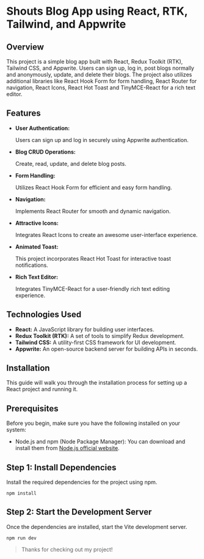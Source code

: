 # Shouts Blog App using React, RTK, Tailwind, and Appwrite

## Overview

This project is a simple blog app built with React, Redux Toolkit (RTK), Tailwind CSS, and Appwrite. Users can sign up, log in, post blogs normally and anonymously, update, and delete their blogs. The project also utilizes additional libraries like React Hook Form for form handling, React Router for navigation, React Icons, React Hot Toast and TinyMCE-React for a rich text editor.

## Features

- **User Authentication:**

  Users can sign up and log in securely using Appwrite authentication.

- **Blog CRUD Operations:**

  Create, read, update, and delete blog posts.

- **Form Handling:**

  Utilizes React Hook Form for efficient and easy form handling.

- **Navigation:**

  Implements React Router for smooth and dynamic navigation.

- **Attractive Icons:**

  Integrates React Icons to create an awesome user-interface experience.

- **Animated Toast:**

  This project incorporates React Hot Toast for interactive toast notifications.

- **Rich Text Editor:**

  Integrates TinyMCE-React for a user-friendly rich text editing experience.

## Technologies Used

- **React:** A JavaScript library for building user interfaces.
- **Redux Toolkit (RTK):** A set of tools to simplify Redux development.
- **Tailwind CSS:** A utility-first CSS framework for UI development.
- **Appwrite:** An open-source backend server for building APIs in seconds.

## Installation

This guide will walk you through the installation process for setting up a React project and running it.

## Prerequisites

Before you begin, make sure you have the following installed on your system:

- Node.js and npm (Node Package Manager): You can download and install them from [Node.js official website](https://nodejs.org/).

## Step 1: Install Dependencies

Install the required dependencies for the project using npm.

`npm install`

## Step 2: Start the Development Server

Once the dependencies are installed, start the Vite development server.

`npm run dev`

> Thanks for checking out my project!
